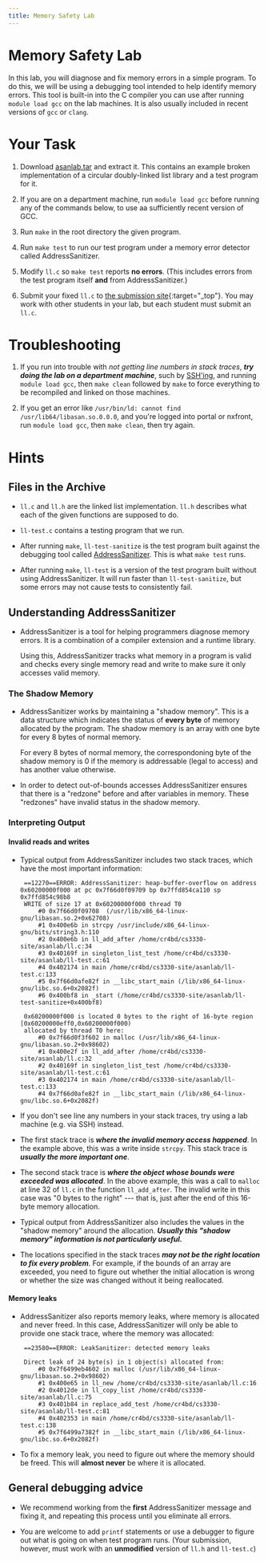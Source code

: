 ```yaml
---
title: Memory Safety Lab
---
```


# Memory Safety Lab

In this lab, you will diagnose and fix memory errors in a simple program.
To do this, we will be using a debugging tool intended to help identify
memory errors. This tool is built-in into the C compiler you can use after
running `module load gcc` on the lab machines. It is also usually included in
recent versions of `gcc` or `clang`.


# Your Task

1.  Download [asanlab.tar](files/asanlab.tar) and extract it. 
    This contains an example broken implementation of a circular
    doubly-linked list library and a test program for it.

2.  If you are on a department machine, run `module load gcc` before
    running any of the commands below, to use aa sufficiently recent
    version of GCC.

2.  Run `make` in the root directory the given program.

3.  Run `make test` to run our test program under a memory error
    detector called AddressSanitizer.

4.  Modify `ll.c` so `make test` reports **no errors**. (This includes
    errors from the test program itself **and** from AddressSanitizer.)

5.  Submit your fixed `ll.c` to [the submission site]({{site.submit_site}}){:target="_top"}.
    You may work with other students in your lab, but each student must
    submit an `ll.c`.

# Troubleshooting

1. If you run into trouble with *not getting line numbers in stack traces*,
    ***try doing the lab on a department machine***, such by [SSH'ing](sshscp.html),
    and running `module load gcc`, then `make clean` followed by `make` to
    force everything to be recompiled
    and linked on those machines.

2. If you get an error like `/usr/bin/ld: cannot find /usr/lib64/libasan.so.0.0.0`,
   and you're logged into portal or nxfront, run `module load gcc`, then `make clean`,
   then try again.

# Hints

## Files in the Archive

*  `ll.c` and `ll.h` are the linked list implementation. `ll.h` describes
   what each of the given functions are supposed to do.

*  `ll-test.c` contains a testing program that we run.

*  After running `make`, `ll-test-sanitize` is the test program built against
   the debugging tool called [AddressSanitizer](https://github.com/google/sanitizers/wiki/AddressSanitizer). This is what `make test` runs.
   
*  After running `make`, `ll-test` is a version of the test program built
   without using AddressSanitizer. It will
   run faster than  `ll-test-sanitize`, but some errors may not cause
   tests to consistently fail.

## Understanding AddressSanitizer

*  AddressSanitizer is a tool for helping programmers diagnose memory errors.
   It is a combination of a compiler extension and a runtime library.

   Using this, AddressSanitizer tracks what memory in a program is valid
   and checks every single memory read and write to make sure it only
   accesses valid memory.

### The Shadow Memory

*  AddressSanitizer works by maintaining a "shadow memory". This is a data
   structure which indicates the status of **every byte** of memory
   allocated by the program. The shadow memory is an array with one
   byte for every 8 bytes of normal memory.
   
   For every 8 bytes of normal memory, the correspondoning byte of the
   shadow memory is 0 if the memory is addressable (legal to access)
   and has another value otherwise.

*  In order to detect out-of-bounds accesses AddressSanitizer ensures
   that there is a "redzone" before and after variables in memory.
   These "redzones" have invalid status in the shadow memory.

### Interpreting Output

#### Invalid reads and writes 

*  Typical output from AddressSanitizer includes two stack traces, which have the most important information:
    
        ==12270==ERROR: AddressSanitizer: heap-buffer-overflow on address 0x60200000f000 at pc 0x7f66d0f09709 bp 0x7ffd854ca110 sp 0x7ffd854c98b8
        WRITE of size 17 at 0x60200000f000 thread T0
            #0 0x7f66d0f09708  (/usr/lib/x86_64-linux-gnu/libasan.so.2+0x62708)
            #1 0x400e6b in strcpy /usr/include/x86_64-linux-gnu/bits/string3.h:110
            #2 0x400e6b in ll_add_after /home/cr4bd/cs3330-site/asanlab/ll.c:34
            #3 0x40169f in singleton_list_test /home/cr4bd/cs3330-site/asanlab/ll-test.c:61
            #4 0x402174 in main /home/cr4bd/cs3330-site/asanlab/ll-test.c:133
            #5 0x7f66d0afe82f in __libc_start_main (/lib/x86_64-linux-gnu/libc.so.6+0x2082f)
            #6 0x400bf8 in _start (/home/cr4bd/cs3330-site/asanlab/ll-test-sanitize+0x400bf8)

        0x60200000f000 is located 0 bytes to the right of 16-byte region [0x60200000eff0,0x60200000f000)
        allocated by thread T0 here:
            #0 0x7f66d0f3f602 in malloc (/usr/lib/x86_64-linux-gnu/libasan.so.2+0x98602)
            #1 0x400e2f in ll_add_after /home/cr4bd/cs3330-site/asanlab/ll.c:32
            #2 0x40169f in singleton_list_test /home/cr4bd/cs3330-site/asanlab/ll-test.c:61
            #3 0x402174 in main /home/cr4bd/cs3330-site/asanlab/ll-test.c:133
            #4 0x7f66d0afe82f in __libc_start_main (/lib/x86_64-linux-gnu/libc.so.6+0x2082f)

*  If you don't see line any numbers in your stack traces, try using a lab machine (e.g. via SSH) instead.

*  The first stack trace is ***where the invalid memory access happened***. In the example above, this was a write inside `strcpy`.
   This stack trace is ***usually the more important one***.

*  The second stack trace is ***where the object whose bounds were exceeded was allocated***.
   In the above example, this was a call to `malloc` at line 32 of `ll.c` in the function `ll_add_after`.
   The invalid write in this case was "0 bytes to the right" --- that is, just after the end of this 16-byte memory allocation.

*  Typical output from AddressSanitizer also includes the values in the "shadow memory" around the allocation.
   ***Usually this "shadow memory" information is not particularly useful.***

*  The locations specified in the stack traces ***may not be the right location to fix every problem***.
   For example, if the bounds of an array are exceeded, you need to figure out whether the initial allocation is wrong
   or whether the size was changed without it being reallocated.

#### Memory leaks 

*  AddressSanitizer also reports memory leaks, where memory is allocated and never freed. In this case, AddressSanitizer will only
   be able to provide one stack trace, where the memory was allocated:
        
        ==23580==ERROR: LeakSanitizer: detected memory leaks

        Direct leak of 24 byte(s) in 1 object(s) allocated from:
            #0 0x7f6499eb4602 in malloc (/usr/lib/x86_64-linux-gnu/libasan.so.2+0x98602)
            #1 0x400e65 in ll_new /home/cr4bd/cs3330-site/asanlab/ll.c:16
            #2 0x4012de in ll_copy_list /home/cr4bd/cs3330-site/asanlab/ll.c:75
            #3 0x401b84 in replace_add_test /home/cr4bd/cs3330-site/asanlab/ll-test.c:81
            #4 0x402353 in main /home/cr4bd/cs3330-site/asanlab/ll-test.c:138
            #5 0x7f6499a7382f in __libc_start_main (/lib/x86_64-linux-gnu/libc.so.6+0x2082f)

*  To fix a memory leak, you need to figure out where the memory should be freed. This will **almost never** be where it is allocated.
    
## General debugging advice

*  We recommend working from the **first** AddressSanitizer message and fixing it, and repeating this process until you eliminate all errors.

*  You are welcome to add `printf` statements or use a debugger to figure out what is going on when test program runs. (Your submission, however, must work with an **unmodified** version of `ll.h` and `ll-test.c`)
